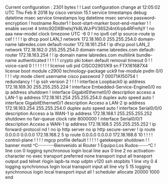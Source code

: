 Current configuration : 2301 bytes
!
! Last configuration change at 12:05:02 UTC Thu Feb 8 2018 by cisco
version 15.1
service timestamps debug datetime msec
service timestamps log datetime msec
service password-encryption
!
hostname Router1
!
boot-start-marker
boot-end-marker
!
!
enable secret 4 tnhtc92DXBhelxjYk8LWJrPV36S2i4ntXrpb4RFmfqY
!
no aaa new-model
clock timezone UTC -6 0
!
no ipv6 cef
ip source-route
ip cef
!
!
!
!
ip dhcp pool LAN_1
 network 172.18.160.0 255.255.254.0
 domain-name labredes.com
 default-router 172.18.161.254
!
ip dhcp pool LAN_2
 network 172.18.162.0 255.255.254.0
 domain-name labredes.com
 default-router 172.18.163.254
!
!
ip domain name labredes.com
multilink bundle-name authenticated
!
!
!
!
!
crypto pki token default removal timeout 0
!
!
voice-card 0
!
!
!
!
!
!
!
license udi pid CISCO2901/K9 sn FTX161687X4
license boot module c2900 technology-package uck9
hw-module pvdm 0/0
!
!
!
vtp mode client
username cisco password 7 00071A150754
!
redundancy
!
!
ip ssh version 2
!
!
!
!
interface Loopback0
 ip address 172.18.169.30 255.255.255.224
!
interface Embedded-Service-Engine0/0
 no ip address
 shutdown
!
interface GigabitEthernet0/0
 description acceso a LAN-1
 ip address 172.18.161.254 255.255.254.0
 duplex auto
 speed auto
!
interface GigabitEthernet0/1
 description Acceso a LAN-2
 ip address 172.18.163.254 255.255.254.0
 duplex auto
 speed auto
!
interface Serial0/0/0
 description Acceso a la WAN-1
 ip address 172.18.168.1 255.255.255.252
 shutdown
 no fair-queue
 clock rate 8000000
!
interface Serial0/0/1
 description Acceso a WAN-1
 ip address 172.18.168.5 255.255.255.252
!
ip forward-protocol nd
!
no ip http server
no ip http secure-server
!
ip route 0.0.0.0 0.0.0.0 172.18.168.2 5
ip route 0.0.0.0 0.0.0.0 172.18.168.6 10
!
!
!
!
control-plane
!
!
!
!
mgcp profile default
!
!
!
!
!
gatekeeper
 shutdown
!
!
banner motd ^C--------Bienvenido al Router 1 Equipo:Los Rudos-----^C
!
line con 0
 logging synchronous
 login local
line aux 0
line 2
 no activation-character
 no exec
 transport preferred none
 transport input all
 transport output pad telnet rlogin lapb-ta mop udptn v120 ssh
 stopbits 1
line vty 0 4
 logging synchronous
 login local
 transport input all
line vty 5 15
 logging synchronous
 login local
 transport input all
!
scheduler allocate 20000 1000
end
